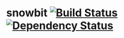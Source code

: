 # snowbit [![Build Status](https://travis-ci.org/snowbit/snowbit.svg?branch=master)](https://travis-ci.org/snowbit/snowbit)[![Dependency Status](https://david-dm.org/snowbit/snowbit.svg)](https://david-dm.org/snowbit/snowbit) 
